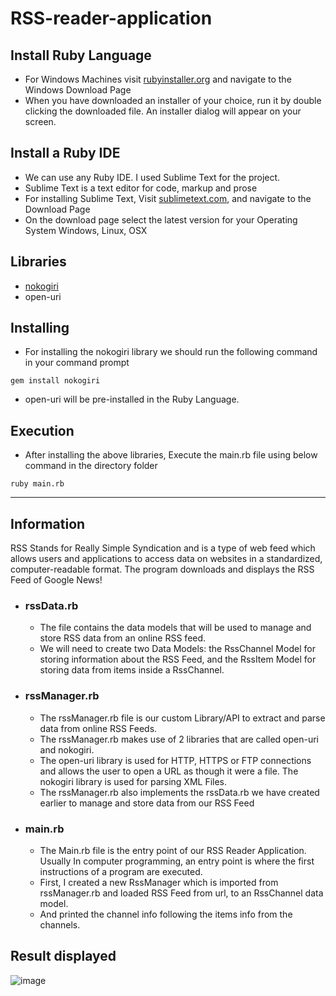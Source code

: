 # RSS-reader-application

## Install Ruby Language
+ For Windows Machines visit [rubyinstaller.org](https://rubyinstaller.org/) and navigate to the Windows Download Page
+ When you have downloaded an installer of your choice, run it by double clicking the downloaded file. An installer dialog will appear on your screen.

## Install a Ruby IDE
+ We can use any Ruby IDE. I used Sublime Text for the project.
+ Sublime Text is a text editor for code, markup and prose
+ For installing Sublime Text, Visit [sublimetext.com](https://www.sublimetext.com/), and navigate to the Download Page
+ On the download page select the latest version for your Operating System Windows, Linux, OSX

## Libraries
+ [nokogiri](https://nokogiri.org/#installation)
+ open-uri

## Installing
+ For installing the nokogiri library we should run the following command in your command prompt
```
gem install nokogiri
```
+ open-uri will be pre-installed in the Ruby Language.

## Execution
+ After installing the above libraries, Execute the main.rb file using below command in the directory folder
```
ruby main.rb
```
___

## Information
RSS Stands for Really Simple Syndication and is a type of web feed which allows users and applications to access data on websites in a standardized, computer-readable format. The program downloads and displays the RSS Feed of Google News!
+ ### rssData.rb
     - The file contains the data models that will be used to manage and store RSS data from an online RSS feed.
     - We will need to create two Data Models:
      the RssChannel Model for storing information about the RSS Feed, and the RssItem Model for storing data from items inside a RssChannel.
+ ### rssManager.rb
     - The rssManager.rb file is our custom Library/API to extract and parse data from online RSS Feeds.
     - The rssManager.rb makes use of 2 libraries that are called open-uri and nokogiri.
     - The open-uri library is used for HTTP, HTTPS or FTP connections and allows the user to open a URL as though it were a file. The nokogiri library is used for parsing XML Files.
     - The rssManager.rb also implements the rssData.rb we have created earlier to manage and store data from our RSS Feed
+ ### main.rb
     - The Main.rb file is the entry point of our RSS Reader Application. Usually In computer programming, an entry point is where the first instructions of a program are executed.
     - First, I created a new RssManager which is imported from rssManager.rb and loaded RSS Feed from url, to an RssChannel data model.
     - And printed the channel info following the items info from the channels.
     
## Result displayed
![image](https://user-images.githubusercontent.com/58819249/171253292-53d6fe26-70b6-4a9b-8dfd-f766b225866f.png)
